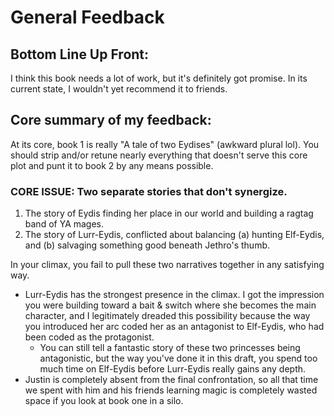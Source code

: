 # General Feedback

## Bottom Line Up Front:
I think this book needs a lot of work, but it's definitely got promise. In its current state, I wouldn't yet recommend it to friends.

## Core summary of my feedback:
At its core, book 1 is really "A tale of two Eydises" (awkward plural lol). You should strip and/or retune nearly everything that doesn't serve this core plot and punt it to book 2 by any means possible.

### **CORE ISSUE:** Two separate stories that don't synergize.
1. The story of Eydis finding her place in our world and building a ragtag band of YA mages.
2. The story of Lurr-Eydis, conflicted about balancing (a) hunting Elf-Eydis, and (b) salvaging something good beneath Jethro's thumb.

In your climax, you fail to pull these two narratives together in any satisfying way.
* Lurr-Eydis has the strongest presence in the climax. I got the impression you were building toward a bait & switch where she becomes the main character, and I legitimately dreaded this possibility because the way you introduced her arc coded her as an antagonist to Elf-Eydis, who had been coded as the protagonist.
	* You can still tell a fantastic story of these two princesses being antagonistic, but the way you've done it in this draft, you spend too much time on Elf-Eydis before Lurr-Eydis really gains any depth.
* Justin is completely absent from the final confrontation, so all that time we spent with him and his friends learning magic is completely wasted space if you look at book one in a silo.